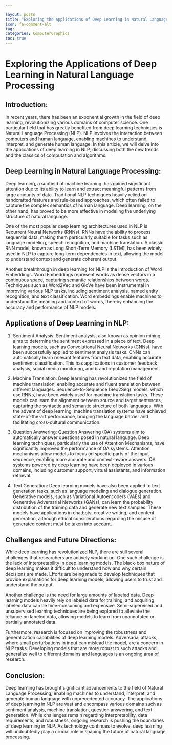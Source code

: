 ```yaml
---

layout: posts
title: "Exploring the Applications of Deep Learning in Natural Language Processing"
icon: fa-comment-alt
tag:      
categories: ComputerGraphics
toc: true
---
```




# Exploring the Applications of Deep Learning in Natural Language Processing

## Introduction:
In recent years, there has been an exponential growth in the field of deep learning, revolutionizing various domains of computer science. One particular field that has greatly benefited from deep learning techniques is Natural Language Processing (NLP). NLP involves the interaction between computers and human language, enabling machines to understand, interpret, and generate human language. In this article, we will delve into the applications of deep learning in NLP, discussing both the new trends and the classics of computation and algorithms.

## Deep Learning in Natural Language Processing:
Deep learning, a subfield of machine learning, has gained significant attention due to its ability to learn and extract meaningful patterns from large amounts of data. Traditional NLP techniques heavily relied on handcrafted features and rule-based approaches, which often failed to capture the complex semantics of human language. Deep learning, on the other hand, has proved to be more effective in modeling the underlying structure of natural language.

One of the most popular deep learning architectures used in NLP is Recurrent Neural Networks (RNNs). RNNs have the ability to process sequential data, making them particularly suitable for tasks such as language modeling, speech recognition, and machine translation. A classic RNN model, known as Long Short-Term Memory (LSTM), has been widely used in NLP to capture long-term dependencies in text, allowing the model to understand context and generate coherent output.

Another breakthrough in deep learning for NLP is the introduction of Word Embeddings. Word Embeddings represent words as dense vectors in a continuous space, capturing semantic relationships between words. Techniques such as Word2Vec and GloVe have been instrumental in improving various NLP tasks, including sentiment analysis, named entity recognition, and text classification. Word embeddings enable machines to understand the meaning and context of words, thereby enhancing the accuracy and performance of NLP models.

## Applications of Deep Learning in NLP:
1. Sentiment Analysis:
   Sentiment analysis, also known as opinion mining, aims to determine the sentiment expressed in a piece of text. Deep learning models, such as Convolutional Neural Networks (CNNs), have been successfully applied to sentiment analysis tasks. CNNs can automatically learn relevant features from text data, enabling accurate sentiment classification. This has applications in customer feedback analysis, social media monitoring, and brand reputation management.

2. Machine Translation:
   Deep learning has revolutionized the field of machine translation, enabling accurate and fluent translation between different languages. Sequence-to-Sequence (Seq2Seq) models, which use RNNs, have been widely used for machine translation tasks. These models can learn the alignment between source and target sentences, capturing the syntactic and semantic structure of both languages. With the advent of deep learning, machine translation systems have achieved state-of-the-art performance, bridging the language barrier and facilitating cross-cultural communication.

3. Question Answering:
   Question Answering (QA) systems aim to automatically answer questions posed in natural language. Deep learning techniques, particularly the use of Attention Mechanisms, have significantly improved the performance of QA systems. Attention mechanisms allow models to focus on specific parts of the input sequence, enabling more accurate and context-aware answers. QA systems powered by deep learning have been deployed in various domains, including customer support, virtual assistants, and information retrieval.

4. Text Generation:
   Deep learning models have also been applied to text generation tasks, such as language modeling and dialogue generation. Generative models, such as Variational Autoencoders (VAEs) and Generative Adversarial Networks (GANs), can learn the probability distribution of the training data and generate new text samples. These models have applications in chatbots, creative writing, and content generation, although ethical considerations regarding the misuse of generated content must be taken into account.

## Challenges and Future Directions:
While deep learning has revolutionized NLP, there are still several challenges that researchers are actively working on. One such challenge is the lack of interpretability in deep learning models. The black-box nature of deep learning makes it difficult to understand how and why certain decisions are made. Efforts are being made to develop techniques that provide explanations for deep learning models, allowing users to trust and understand the output.

Another challenge is the need for large amounts of labeled data. Deep learning models heavily rely on labeled data for training, and acquiring labeled data can be time-consuming and expensive. Semi-supervised and unsupervised learning techniques are being explored to alleviate the reliance on labeled data, allowing models to learn from unannotated or partially annotated data.

Furthermore, research is focused on improving the robustness and generalization capabilities of deep learning models. Adversarial attacks, where small perturbations in input can mislead the model, are a concern in NLP tasks. Developing models that are more robust to such attacks and generalize well to different domains and languages is an ongoing area of research.

## Conclusion:
Deep learning has brought significant advancements to the field of Natural Language Processing, enabling machines to understand, interpret, and generate human language with unprecedented accuracy. The applications of deep learning in NLP are vast and encompass various domains such as sentiment analysis, machine translation, question answering, and text generation. While challenges remain regarding interpretability, data requirements, and robustness, ongoing research is pushing the boundaries of deep learning in NLP. As technology continues to evolve, deep learning will undoubtedly play a crucial role in shaping the future of natural language processing.